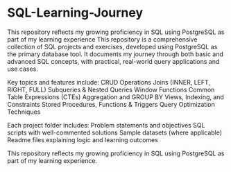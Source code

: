 # SQL-Learning-Journey
This repository reflects my growing proficiency in SQL using PostgreSQL as part of my learning experience
This repository is a comprehensive collection of SQL projects and exercises, developed using PostgreSQL as the primary database tool. It documents my journey through both basic and advanced SQL concepts, with practical, real-world query applications and use cases.

Key topics and features include:
CRUD Operations
Joins (INNER, LEFT, RIGHT, FULL)
Subqueries & Nested Queries
Window Functions
Common Table Expressions (CTEs)
Aggregation and GROUP BY
Views, Indexing, and Constraints
Stored Procedures, Functions & Triggers
Query Optimization Techniques

Each project folder includes:
Problem statements and objectives
SQL scripts with well-commented solutions
Sample datasets (where applicable)
Readme files explaining logic and learning outcomes

This repository reflects my growing proficiency in SQL using PostgreSQL as part of my learning experience.
